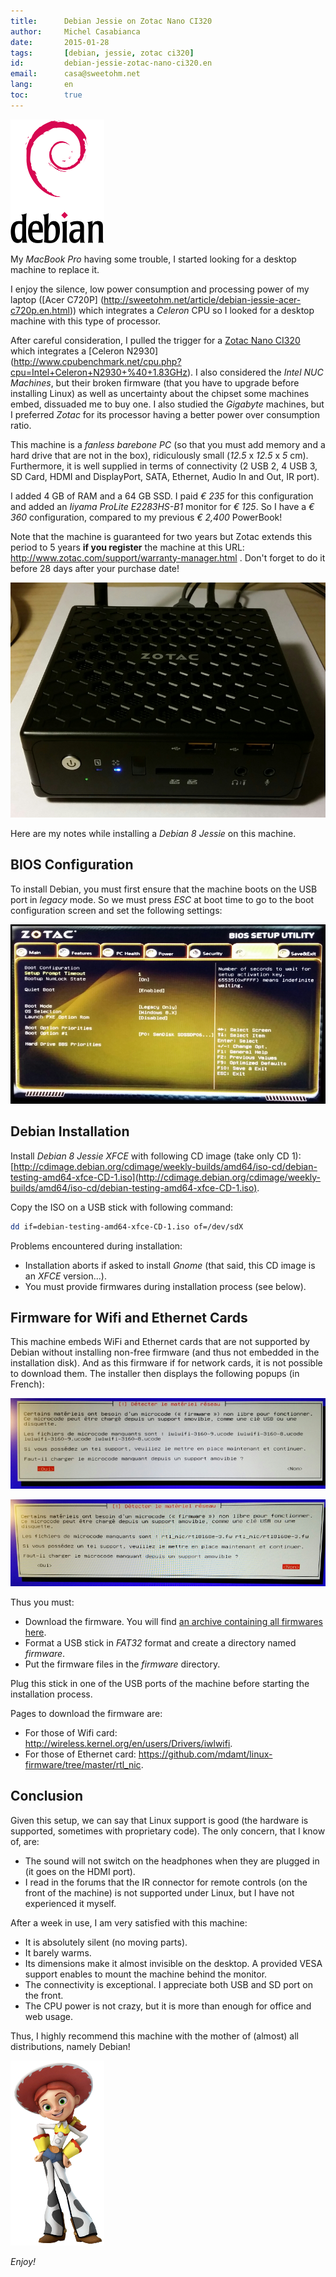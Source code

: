 ```yaml
---
title:      Debian Jessie on Zotac Nano CI320
author:     Michel Casabianca
date:       2015-01-28
tags:       [debian, jessie, zotac ci320]
id:         debian-jessie-zotac-nano-ci320.en
email:      casa@sweetohm.net
lang:       en
toc:        true
---
```


![](debian-jessie-zotac-nano-ci320-logo.png)

My *MacBook Pro* having some trouble, I started looking for a desktop machine to replace it.

I enjoy the silence, low power consumption and processing power of my laptop ([Acer C720P] (http://sweetohm.net/article/debian-jessie-acer-c720p.en.html)) which integrates a *Celeron* CPU so I looked for a desktop machine with this type of processor.

After careful consideration, I pulled the trigger for a [Zotac Nano CI320](http://www.zotac.com/products/mini-pcs/zbox-c-series/product/zbox-c-series/detail/zbox-ci320-nano.html) which integrates a [Celeron N2930] (http://www.cpubenchmark.net/cpu.php?cpu=Intel+Celeron+N2930+%40+1.83GHz). I also considered the *Intel NUC Machines*, but their broken firmware (that you have to upgrade before installing Linux) as well as uncertainty about the chipset some machines embed, dissuaded me to buy one. I also studied the *Gigabyte* machines, but I preferred *Zotac* for its processor having a better power over consumption ratio.

This machine is a *fanless* *barebone PC* (so that you must add memory and a hard drive that are not in the box), ridiculously small (*12.5* x *12.5* x *5* cm). Furthermore, it is well supplied in terms of connectivity (2 USB 2, 4 USB 3, SD Card, HDMI and DisplayPort, SATA, Ethernet, Audio In and Out, IR port).

I added 4 GB of RAM and a 64 GB SSD. I paid *€ 235* for this configuration and added an *Iiyama ProLite E2283HS-B1* monitor for *€ 125*. So I have a *€ 360* configuration, compared to my previous *€ 2,400* PowerBook!

Note that the machine is guaranteed for two years but Zotac extends this period to 5 years **if you register** the machine at this URL: <http://www.zotac.com/support/warranty-manager.html> . Don't forget to do it before 28 days after your purchase date!

![](debian-jessie-zotac-nano-ci320-machine.png)

Here are my notes while installing a *Debian 8 Jessie* on this machine.

BIOS Configuration
------------------

To install Debian, you must first ensure that the machine boots on the USB port in *legacy* mode. So we must press *ESC* at boot time to go to the boot configuration screen and set the following settings:

![](debian-jessie-zotac-nano-ci320-boot.png)

Debian Installation
-------------------

Install *Debian 8 Jessie XFCE* with following CD image (take only CD 1):[http://cdimage.debian.org/cdimage/weekly-builds/amd64/iso-cd/debian-testing-amd64-xfce-CD-1.iso](http://cdimage.debian.org/cdimage/weekly-builds/amd64/iso-cd/debian-testing-amd64-xfce-CD-1.iso).

Copy the ISO on a USB stick with following command:

```sh
dd if=debian-testing-amd64-xfce-CD-1.iso of=/dev/sdX
```

Problems encountered during installation:

- Installation aborts if asked to install *Gnome* (that said, this CD image is an *XFCE* version...).
- You must provide firmwares during installation process (see below).

Firmware for Wifi and Ethernet Cards
------------------------------------

This machine embeds WiFi and Ethernet cards that are not supported by Debian without installing non-free firmware (and thus not embedded in the installation disk). And as this firmware if for network cards, it is not possible to download them. The installer then displays the following popups (in French):

![](debian-jessie-zotac-nano-ci320-microcode-1.png)

![](debian-jessie-zotac-nano-ci320-microcode-2.png)

Thus you must:

- Download the firmware. You will find [an archive containing all firmwares here](http://sweetohm.net/arc/debian-jessie-zotac-nano-ci320-firmware.tar.gz).
- Format a USB stick in *FAT32* format and create a directory named *firmware*.
- Put the firmware files in the *firmware* directory.

Plug this stick in one of the USB ports of the machine before starting the installation process.

Pages to download the firmware are:

- For those of Wifi card: <http://wireless.kernel.org/en/users/Drivers/iwlwifi>.
- For those of Ethernet card: <https://github.com/mdamt/linux-firmware/tree/master/rtl_nic>.

Conclusion
----------

Given this setup, we can say that Linux support is good (the hardware is supported, sometimes with proprietary code). The only concern, that I know of, are:

- The sound will not switch on the headphones when they are plugged in (it goes on the HDMI port).
- I read in the forums that the IR connector for remote controls (on the front of the machine) is not supported under Linux, but I have not experienced it myself.

After a week in use, I am very satisfied with this machine:

- It is absolutely silent (no moving parts).
- It barely warms.
- Its dimensions make it almost invisible on the desktop. A provided VESA support enables to mount the machine behind the monitor.
- The connectivity is exceptional. I appreciate both USB and SD port on the front.
- The CPU power is not crazy, but it is more than enough for office and web usage.

Thus, I highly recommend this machine with the mother of (almost) all distributions, namely Debian!

![](debian-jessie-zotac-nano-ci320-jessie.png)

*Enjoy!*
